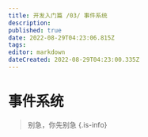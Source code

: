 ```yaml
---
title: 开发入门篇 /03/ 事件系统
description: 
published: true
date: 2022-08-29T04:23:06.815Z
tags: 
editor: markdown
dateCreated: 2022-08-29T04:23:00.335Z
---
```


# 事件系统

> 别急，你先别急
{.is-info}
